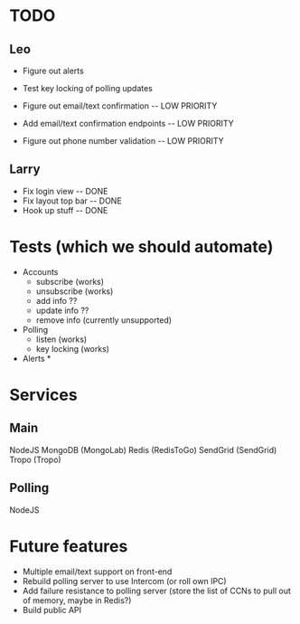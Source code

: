 # TODO
## Leo
* Figure out alerts
* Test key locking of polling updates

* Figure out email/text confirmation -- LOW PRIORITY
* Add email/text confirmation endpoints -- LOW PRIORITY
* Figure out phone number validation -- LOW PRIORITY

## Larry
* Fix login view -- DONE
* Fix layout top bar -- DONE
* Hook up stuff -- DONE

# Tests (which we should automate)
* Accounts
  * subscribe (works)
  * unsubscribe (works)
  * add info ??
  * update info ??
  * remove info (currently unsupported)
* Polling
  * listen (works)
  * key locking (works)
* Alerts
  * 

# Services
## Main
NodeJS
MongoDB (MongoLab)
Redis (RedisToGo)
SendGrid (SendGrid)
Tropo (Tropo)

## Polling
NodeJS
<!-- Redis (RedisToGo) -->

# Future features
* Multiple email/text support on front-end
* Rebuild polling server to use Intercom (or roll own IPC)
* Add failure resistance to polling server (store the list of CCNs to pull out of memory, maybe in Redis?)
* Build public API
